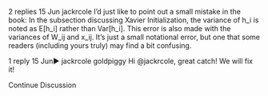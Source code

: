 

<!--
 * @version:
 * @Author:  StevenJokes https://github.com/StevenJokes
 * @Date: 2020-09-13 21:02:29
 * @LastEditors:  StevenJokes https://github.com/StevenJokes
 * @LastEditTime: 2020-09-13 21:02:32
 * @Description:http://preview.d2l.ai/d2l-en/master/chapter_multilayer-perceptrons/numerical-stability-and-init.html
 * @TODO::
 * @Reference:
-->
2 replies
15 Jun
jackrcole
I’d just like to point out a small mistake in the book: In the subsection discussing Xavier Initialization, the variance of h_i is noted as E[h_i] rather than Var[h_i]. This error is also made with the variances of W_ij and x_ij. It’s just a small notational error, but one that some readers (including yours truly) may find a bit confusing.

1 reply
15 Jun▶ jackrcole
goldpiggy
Hi @jackrcole, great catch! We will fix it!

Continue Discussion
